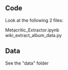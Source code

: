 ## Code
Look at the following 2 files:  

Metacritic_Extractor.ipynb  
wiki_extract_album_data.py  

## Data
See the "data" folder
